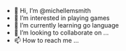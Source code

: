 - 👋 Hi, I’m @michellemsmith
- 👀 I’m interested in playing games
- 🌱 I’m currently learning go language
- 💞️ I’m looking to collaborate on ...
- 📫 How to reach me ...

<!---
michellemsmith/michellemsmith is a ✨ special ✨ repository because its `README.md` (this file) appears on your GitHub profile.
You can click the Preview link to take a look at your changes.
--->
